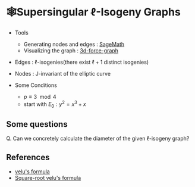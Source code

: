 # 🕸️Supersingular $\ell$-Isogeny Graphs
+ Tools
    + Generating nodes and edges : [SageMath](http://sagemath.org)
    + Visualizing the graph : [3d-force-graph](https://github.com/vasturiano/3d-force-graph)

+ Edges : $\ell$-isogenies(there exist $\ell + 1$ distinct isogenies)
+ Nodes : J-invariant of the elliptic curve
+ Some Conditions
    + $p \equiv 3 \mod 4$
    + start with $E_0 : y^2 = x^3 + x$

## Some questions
Q. Can we concretely calculate the diameter of the given $\ell$-isogeny graph?

## References
+ [velu's formula](https://aghitza.github.io/pdf/other/velu.pdf)
+ [Square-root velu's formula](https://eprint.iacr.org/2020/1109.pdf)